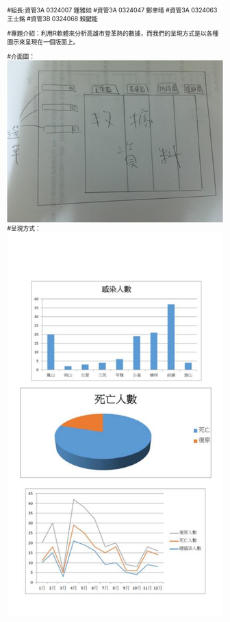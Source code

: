 #組長:資管3A 0324007 鍾雅如
#資管3A 0324047 鄭聿晴 
#資管3A 0324063 王士銘 
#資管3B 0324068 賴鍵能

#專題介紹：利用R軟體來分析高雄市登革熱的數據，而我們的呈現方式是以各種圖示來呈現在一個版面上。

#介面圖：
![image](https://github.com/0324007/oose_0324007/blob/master/%E7%B3%BB%E7%B5%B1%E4%BB%8B%E9%9D%A2.jpg)
#呈現方式：
![image](https://github.com/0324007/oose_0324007/blob/master/123.jpg)
